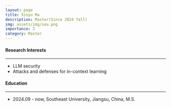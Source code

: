 ```yaml
---
layout: page
title: Xinyu Ma
description: Master(Since 2024 fall)
img: assets/img/seu.png
importance: 2
category: Master
---
```


#### Research Interests
---
  - LLM security
  - Attacks and defenses for in-context learning

#### Education
---
  - 2024.09 - now, Southeast University, Jiangsu, China, M.S.
